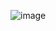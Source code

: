 ![image](https://user-images.githubusercontent.com/89225478/166328303-21633bb1-8e48-4304-9606-7f803b7da701.png)
